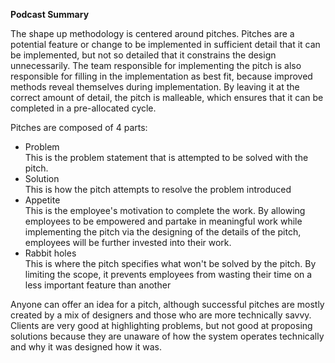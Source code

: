 
**Podcast Summary**

The shape up methodology is centered around pitches. Pitches are a potential feature or change to be implemented in sufficient detail that it can be implemented, but not so detailed that it constrains the design unnecessarily. The team responsible for implementing the pitch is also responsible for filling in the implementation as best fit, because improved methods reveal themselves during implementation. By leaving it at the correct amount of detail, the pitch is malleable, which ensures that it can be completed in a pre-allocated cycle.  

Pitches are composed of 4 parts:
- Problem  
This is the problem statement that is attempted to be solved with the pitch.
- Solution  
This is how the pitch attempts to resolve the problem introduced
- Appetite  
This is the employee's motivation to complete the work. By allowing employees to be empowered and partake in meaningful work while implementing the pitch via the designing of the details of the pitch, employees will be further invested into their work.
- Rabbit holes  
This is where the pitch specifies what won't be solved by the pitch. By limiting the scope, it prevents employees from wasting their time on a less important feature than another

Anyone can offer an idea for a pitch, although successful pitches are mostly created by a mix of designers and those who are more technically savvy. Clients are very good at highlighting problems, but not good at proposing solutions because they are unaware of how the system operates technically and why it was designed how it was.  


